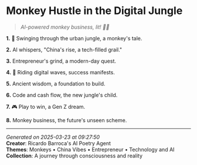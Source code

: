 # Monkey Hustle in the Digital Jungle

> *AI-powered monkey business, lit! 💼🐒*

**1.** 🐒 Swinging through the urban jungle, a monkey's tale.


**2.** AI whispers, "China's rise, a tech-filled grail."


**3.** Entrepreneur's grind, a modern-day quest.


**4.** 🎢 Riding digital waves, success manifests.


**5.** Ancient wisdom, a foundation to build.


**6.** Code and cash flow, the new jungle's child.


**7.** 🎮 Play to win, a Gen Z dream.


**8.** Monkey business, the future's unseen scheme.



---

*Generated on 2025-03-23 at 09:27:50*  
**Creator**: Ricardo Barroca's AI Poetry Agent  
**Themes**: Monkeys • China Vibes • Entrepreneur • Technology and AI  
**Collection**: A journey through consciousness and reality
